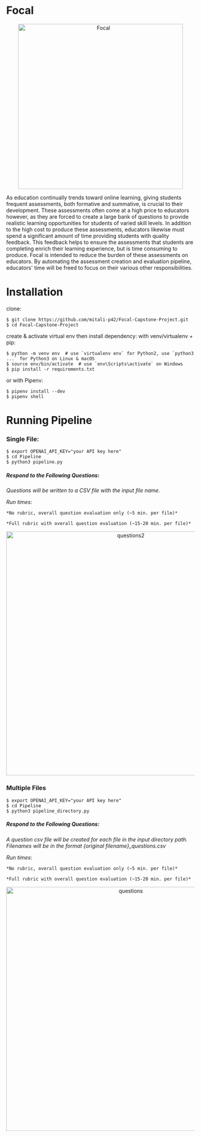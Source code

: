 # Focal
<p align="center">
<img width="440" align= "center" alt="Focal" src="https://github.com/mitali-p42/Focal-Capstone-Project/assets/113000033/e1a7fe39-7fac-4533-9e49-2cd1928dc5bf">
</p>

As education continually trends toward online learning, giving students frequent assessments, both formative and summative, is crucial to their development. These assessments often come at a high price to educators however, as they are forced to create a large bank of questions to provide realistic learning opportunities for students of varied skill levels. In addition to the high cost to produce these assessments, educators likewise must spend a significant amount of time providing students with quality feedback. This feedback helps to ensure the assessments that students are completing enrich their learning experience, but is time consuming to produce. Focal is intended to reduce the burden of these assessments on educators. By automating the assessment creation and evaluation pipeline, educators' time will be freed to focus on their various other responsibilities. 

# Installation
clone:
```
$ git clone https://github.com/mitali-p42/Focal-Capstone-Project.git
$ cd Focal-Capstone-Project
```
create & activate virtual env then install dependency:
with venv/virtualenv + pip:
```
$ python -m venv env  # use `virtualenv env` for Python2, use `python3 ...` for Python3 on Linux & macOS
$ source env/bin/activate  # use `env\Scripts\activate` on Windows
$ pip install -r requirements.txt
```
or with Pipenv:
```
$ pipenv install --dev
$ pipenv shell
```
# Running Pipeline
### Single File:
```
$ export OPENAI_API_KEY="your API key here"
$ cd Pipeline
$ python3 pipeline.py
```
##### Respond to the Following Questions: 

*Questions will be written to a CSV file with the input file name.* 

*Run times:* 

    *No rubric, overall question evaluation only (~5 min. per file)* 

    *Full rubric with overall question evaluation (~15-20 min. per file)*
<p align="center">
<img width="650" alt="questions2" src="https://github.com/mitali-p42/Focal-Capstone-Project/assets/95736002/caf9eb01-ef3f-4892-8fd5-cc3e06f80680">
</p>


### Multiple Files
```
$ export OPENAI_API_KEY="your API key here"
$ cd Pipeline
$ python3 pipeline_directory.py
```
##### Respond to the Following Questions:

*A question csv file will be created for each file in the input directory path. Filenames will be in the format {original filename}_questions.csv*

*Run times:* 

    *No rubric, overall question evaluation only (~5 min. per file)* 
  
    *Full rubric with overall question evaluation (~15-20 min. per file)*
<p align="center">
<img width="650" alt="questions" src="https://github.com/mitali-p42/Focal-Capstone-Project/assets/95736002/567c4d44-2d48-4504-9414-9232eac891d5">
</p>

